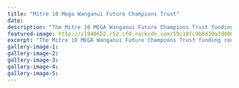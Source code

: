 ```yaml
---
title: "Mitre 10 Mega Wanganui Future Champions Trust"
date: 
description: "The Mitre 10 MEGA Wanganui Future Champions Trust funding round is now open and will close on 30 September 2017."
featured-image: http://c1940652.r52.cf0.rackcdn.com/59c18fc9b8d39a3d40000091/m10-Future-trust-logo.jpg
excerpt: "The Mitre 10 MEGA Wanganui Future Champions Trust funding round is now open and will close on 30 September 2017."
gallery-image-1: 
gallery-image-2: 
gallery-image-3: 
gallery-image-4: 
gallery-image-5: 
---
```

